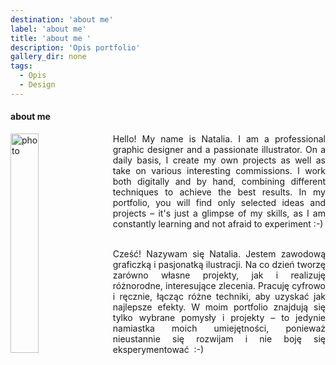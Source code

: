 ```yaml
---
destination: 'about me'
label: 'about me'
title: 'about me '
description: 'Opis portfolio'
gallery_dir: none
tags:
  - Opis
  - Design
---
```


#### about me

<div>
    <div>
        <img src="/portrait.png" alt="photo">
    </div>
    <p style="white-space: pre-wrap; text-align: justify;">Hello! My name is Natalia. I am a professional graphic designer and a passionate illustrator. On a daily basis, I create my own projects as well as take on various interesting commissions. I work both digitally and by hand, combining different techniques to achieve the best results. In my portfolio, you will find only selected ideas and projects – it's just a glimpse of my skills, as I am constantly learning and not afraid to experiment :-)
</p>

<p style="white-space: pre-wrap; text-align: justify;">
Cześć! Nazywam się Natalia. Jestem zawodową graficzką i pasjonatką ilustracji. Na co dzień tworzę zarówno własne projekty, jak i realizuję różnorodne, interesujące zlecenia. Pracuję cyfrowo i ręcznie, łącząc różne techniki, aby uzyskać jak najlepsze efekty. W moim portfolio znajdują się tylko wybrane pomysły i projekty – to jedynie namiastka moich umiejętności, ponieważ nieustannie się rozwijam i nie boję się eksperymentować  :-)
    </p>
</div>

<style>
  img {
    float: left;
    margin-right: 2.5%;
    width: 100%;
    @media (min-width: 50em) {
      width: 30%;
    }
  }
</style>
